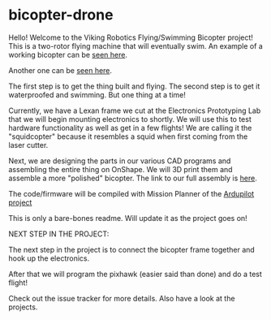 # bicopter-drone
Hello! Welcome to the Viking Robotics Flying/Swimming Bicopter project!
This is a two-rotor flying machine that will eventually swim. An example of a working bicopter can be [seen here](https://www.youtube.com/watch?v=hfss7nCN40A "Bicopter").

Another one can be [seen here](https://www.youtube.com/watch?v=Ot3Em2lI9y8 "Bicopter Deuce").

The first step is to get the thing built and flying. The second step is to get it waterproofed and swimming. But one thing at a time! 

Currently, we have a Lexan frame we cut at the Electronics Prototyping Lab that we will begin mounting electronics to shortly. We will use this to test hardware functionality as well as get in a few flights! We are calling it the "squidcopter" because it resembles a squid when first coming from the laser cutter. 

Next, we are designing the parts in our various CAD programs and assembling the entire thing on OnShape. We will 3D print them and assemble a more "polished" bicopter. The link to our full assembly is [here](http://onshape.com "OnShape assembly").

The code/firmware will be compiled with Mission Planner of the [Ardupilot project](http://ardupilot.org/planner/ "Misson Planner Home")

This is only a bare-bones readme. Will update it as the project goes on! 

NEXT STEP IN THE PROJECT: 

The next step in the project is to connect the bicopter frame together and hook up the electronics. 

After that we will program the pixhawk (easier said than done) and do a test flight!

Check out the issue tracker for more details. Also have a look at the projects. 
